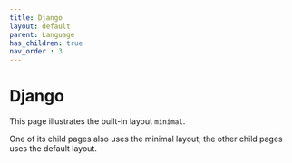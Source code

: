 ```yaml
---
title: Django
layout: default
parent: Language
has_children: true
nav_order : 3
---
```


# Django

This page illustrates the built-in layout `minimal`.

One of its child pages also uses the minimal layout; the other child pages uses the default layout.

